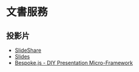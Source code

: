 # 文書服務

## 投影片
* [SlideShare](http://www.slideshare.net/)
* [Slides](http://slides.com/)
* [Bespoke.js - DIY Presentation Micro-Framework](https://github.com/markdalgleish/bespoke.js)
